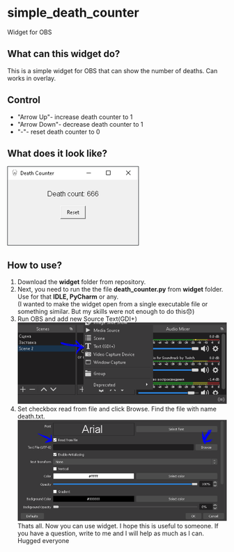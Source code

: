 # simple_death_counter
Widget for OBS
## What can this widget do?
This is a simple widget for OBS that can show the number of deaths. Can works in overlay.
## Control
* "Arrow Up"- increase death counter to 1
* "Arrow Down"- decrease death counter to 1
* "-"- reset death counter to 0
## What does it look like?
![GitHub Logo](https://github.com/Groomack/simple_death_counter/blob/main/examples/example.PNG?raw=true)
## How to use?
1. Download the **widget** folder from repository.
1. Next, you need to run the the file **death_counter.py** from **widget** folder. Use for that **IDLE, PyCharm** or any.   
(I wanted to make the widget open from a single executable file or something similar. But my skills were not enough to do this:disappointed:)
3. Run OBS and add new Source Text(GDI+)  
![GitHub Logo](https://github.com/Groomack/simple_death_counter/blob/main/examples/2.PNG?raw=true)
4. Set checkbox read from file and click Browse. Find the file with name death.txt.
![GitHub Logo](https://github.com/Groomack/simple_death_counter/blob/main/examples/4.PNG?raw=true)  
Thats all. Now you can use widget. I hope this is useful to someone. If you have a question, write to me and I will help as much as I can. Hugged everyone
